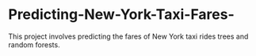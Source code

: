 # Predicting-New-York-Taxi-Fares-
This project involves predicting the fares of New York taxi rides trees and random forests.

